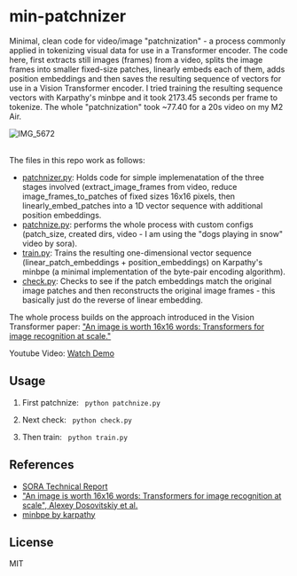 # min-patchnizer

Minimal, clean code for video/image "patchnization" - a process commonly applied in tokenizing visual data for use in a Transformer encoder. The code here, first extracts still images (frames) from a video, splits the image frames into smaller fixed-size patches, linearly embeds each of them, adds position embeddings and then saves the resulting sequence of vectors for use in a Vision Transformer encoder. I tried training the resulting sequence vectors with Karpathy's minbpe and it took 2173.45 seconds per frame to tokenize. The whole "patchnization" took ~77.40 for a 20s video on my M2 Air.

![IMG_5672](https://github.com/Jaykef/min-patchnizer/assets/11355002/de2eb521-58d5-4308-b061-19a32217cbb2)
<br><br>

The files in this repo work as follows:

<ul>
  <li><a href="https://github.com/Jaykef/min-patchnizer/blob/main/patchnizer.py">patchnizer.py</a>: Holds code for simple implemenatation of the three stages involved (extract_image_frames from video, reduce image_frames_to_patches of fixed sizes 16x16 pixels, then linearly_embed_patches into a 1D vector sequence with additional position embeddings.</li>
  
  <li><a href="https://github.com/Jaykef/min-patchnizer/blob/main/patchnize.py">patchnize.py</a>: performs the whole process with custom configs (patch_size, created dirs, video - I am using the "dogs playing in snow" video by sora).</li>

  <li><a href="https://github.com/Jaykef/min-patchnizer/blob/main/patchnize.py">train.py</a>: Trains the resulting one-dimensional vector sequence (linear_patch_embeddings + position_embeddings) on Karpathy's minbpe (a minimal implementation of the byte-pair encoding algorithm).</li>

  <li><a href="https://github.com/Jaykef/min-patchnizer/blob/main/patchnize.py">check.py</a>: Checks to see if the patch embeddings match the original image patches and then reconstructs the original image frames - this basically just do the reverse of linear embedding.</li>
</ul>


The whole process builds on the approach introduced in the Vision Transformer paper: <a href="https://arxiv.org/abs/2010.11929">"An image is worth 16x16 words: Transformers for image recognition at scale."</a>

Youtube Video: <a href="https://youtu.be/eT1mJE4J38o?si=9uTeLo6eFoNmbJLt">Watch Demo</a>

## Usage

  1. First patchnize: ``` python patchnize.py```
  
  2. Next check: ``` python check.py``` 
  
  2. Then train: ``` python train.py```

## References
<ul>
  <li><a href="https://openai.com/research/video-generation-models-as-world-simulators">SORA Technical Report</a></li>
  
  <li><a href="https://arxiv.org/abs/2010.11929">"An image is worth 16x16 words: Transformers for image recognition at scale", Alexey Dosovitskiy et al.</a></li>

  <li><a href="https://github.com/karpathy/minbpe#:~:text=/-,minbpe,-Type">minbpe by karpathy</a></li>
</ul>

## License
MIT

